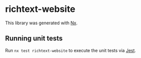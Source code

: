 # richtext-website

This library was generated with [Nx](https://nx.dev).

## Running unit tests

Run `nx test richtext-website` to execute the unit tests via [Jest](https://jestjs.io).
